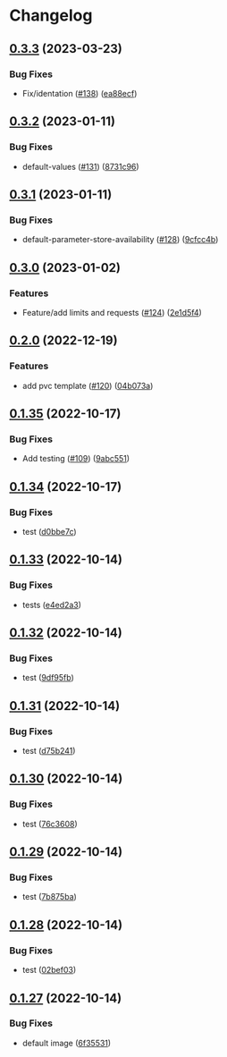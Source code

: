 # Changelog

## [0.3.3](https://github.com/prefapp/charts/compare/aws-web-service-v0.3.2...aws-web-service-v0.3.3) (2023-03-23)


### Bug Fixes

* Fix/identation ([#138](https://github.com/prefapp/charts/issues/138)) ([ea88ecf](https://github.com/prefapp/charts/commit/ea88ecf227e1bb86d47c8a8e625466e679a8fdd3))

## [0.3.2](https://github.com/prefapp/charts/compare/aws-web-service-v0.3.1...aws-web-service-v0.3.2) (2023-01-11)


### Bug Fixes

* default-values ([#131](https://github.com/prefapp/charts/issues/131)) ([8731c96](https://github.com/prefapp/charts/commit/8731c9655a0f0f701288e49aca05b7745c188fc2))

## [0.3.1](https://github.com/prefapp/charts/compare/aws-web-service-v0.3.0...aws-web-service-v0.3.1) (2023-01-11)


### Bug Fixes

* default-parameter-store-availability ([#128](https://github.com/prefapp/charts/issues/128)) ([9cfcc4b](https://github.com/prefapp/charts/commit/9cfcc4bddc477c4a188e6e2b7e3aded97f83a052))

## [0.3.0](https://github.com/prefapp/charts/compare/aws-web-service-v0.2.0...aws-web-service-v0.3.0) (2023-01-02)


### Features

* Feature/add limits and requests ([#124](https://github.com/prefapp/charts/issues/124)) ([2e1d5f4](https://github.com/prefapp/charts/commit/2e1d5f4654923c85f43fa3df184cd09b7034483f))

## [0.2.0](https://github.com/prefapp/charts/compare/aws-web-service-v0.1.35...aws-web-service-v0.2.0) (2022-12-19)


### Features

* add pvc template ([#120](https://github.com/prefapp/charts/issues/120)) ([04b073a](https://github.com/prefapp/charts/commit/04b073a4ec19149ce1ef8d74f5b279b70d22b38d))

## [0.1.35](https://github.com/prefapp/charts/compare/aws-web-service-v0.1.34...aws-web-service-v0.1.35) (2022-10-17)


### Bug Fixes

* Add testing ([#109](https://github.com/prefapp/charts/issues/109)) ([9abc551](https://github.com/prefapp/charts/commit/9abc551b7d1880f6ac20bb79b722d100a6f1f48d))

## [0.1.34](https://github.com/prefapp/charts/compare/aws-web-service-v0.1.33...aws-web-service-v0.1.34) (2022-10-17)


### Bug Fixes

* test ([d0bbe7c](https://github.com/prefapp/charts/commit/d0bbe7ce381fa59f475b6c73b711f2ba4f02cea4))

## [0.1.33](https://github.com/prefapp/charts/compare/aws-web-service-v0.1.32...aws-web-service-v0.1.33) (2022-10-14)


### Bug Fixes

* tests ([e4ed2a3](https://github.com/prefapp/charts/commit/e4ed2a3fa6018159952680ebe7f1b78447d8ace9))

## [0.1.32](https://github.com/prefapp/charts/compare/aws-web-service-v0.1.31...aws-web-service-v0.1.32) (2022-10-14)


### Bug Fixes

* test ([9df95fb](https://github.com/prefapp/charts/commit/9df95fb6224ce2ded9df318c6391ab65f8028be4))

## [0.1.31](https://github.com/prefapp/charts/compare/aws-web-service-v0.1.30...aws-web-service-v0.1.31) (2022-10-14)


### Bug Fixes

* test ([d75b241](https://github.com/prefapp/charts/commit/d75b2415241799be380809a7468b4bfef03b5056))

## [0.1.30](https://github.com/prefapp/charts/compare/aws-web-service-v0.1.29...aws-web-service-v0.1.30) (2022-10-14)


### Bug Fixes

* test ([76c3608](https://github.com/prefapp/charts/commit/76c360816eea467bd0359e6319f23dace7301c26))

## [0.1.29](https://github.com/prefapp/charts/compare/aws-web-service-v0.1.28...aws-web-service-v0.1.29) (2022-10-14)


### Bug Fixes

* test ([7b875ba](https://github.com/prefapp/charts/commit/7b875ba2a36ad539090f8afc89d2872f915a83b8))

## [0.1.28](https://github.com/prefapp/charts/compare/aws-web-service-v0.1.27...aws-web-service-v0.1.28) (2022-10-14)


### Bug Fixes

* test ([02bef03](https://github.com/prefapp/charts/commit/02bef03d618ffb07a806f308e484e75e6877c191))

## [0.1.27](https://github.com/prefapp/charts/compare/aws-web-service-v0.1.26...aws-web-service-v0.1.27) (2022-10-14)


### Bug Fixes

* default image ([6f35531](https://github.com/prefapp/charts/commit/6f355317062f9eb2b23e0b265830a5459701faec))
